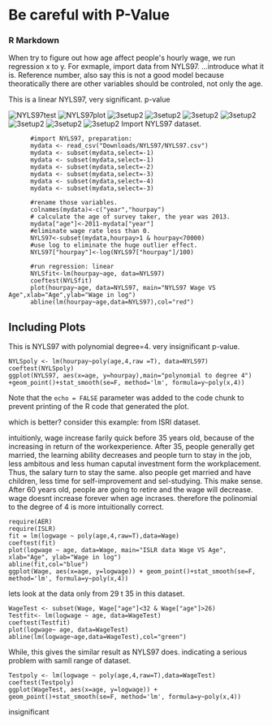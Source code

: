  
# Be careful with P-Value


### R Markdown
When try to figure out how age affect people's hourly wage, we run regression x to y. For exmaple, import data from NYLS97. ...introduce what it is. Reference number, also say this is not a good model because theoratically there are other variables should be controled, not only the age. 


This is a linear NYLS97, very significant. p-value


![NYLS97test](Figures/3setup2.png)
![NYLS97plot](Figures/3setup2.png)
![3setup2](Figures/3setup2.png)
![3setup2](Figures/3setup2.png)
![3setup2](Figures/3setup2.png)
![3setup2](Figures/3setup2.png)
![3setup2](Figures/3setup2.png)
![3setup2](Figures/3setup2.png)
![3setup2](Figures/3setup2.png)
Import NYLS97 dataset.
```{r}
      #import NYLS97, preparation:
      mydata <- read_csv("Downloads/NYLS97/NYLS97.csv")
      mydata <- subset(mydata,select=-1)
      mydata <- subset(mydata,select=-1)
      mydata <- subset(mydata,select=-2)
      mydata <- subset(mydata,select=-3)
      mydata <- subset(mydata,select=-4)
      mydata <- subset(mydata,select=-3)

      #rename those variables.
      colnames(mydata)<-c("year","hourpay")
      # calculate the age of survey taker, the year was 2013.
      mydata["age"]<-2011-mydata["year"]
      #eliminate wage rate less than 0.
      NYLS97<-subset(mydata,hourpay>1 & hourpay<70000)
      #use log to eliminate the huge outlier effect.
      NYLS97["hourpay"]<-log(NYLS97["hourpay"]/100)

      #run regression: linear
      NYLSfit<-lm(hourpay~age, data=NYLS97)
      coeftest(NYLSfit)
      plot(hourpay~age, data=NYLS97, main="NYLS97 Wage VS Age",xlab="Age",ylab="Wage in log")
      abline(lm(hourpay~age,data=NYLS97),col="red")

```



## Including Plots

This is NYLS97 with polynomial degree=4. very insignificant p-value.

```{r}
NYLSpoly <- lm(hourpay~poly(age,4,raw =T), data=NYLS97)
coeftest(NYLSpoly)
ggplot(NYLS97, aes(x=age, y=hourpay),main="polynomial to degree 4") +geom_point()+stat_smooth(se=F, method='lm', formula=y~poly(x,4))

```

Note that the `echo = FALSE` parameter was added to the code chunk to prevent printing of the R code that generated the plot.





which is better? consider this example: from ISRl dataset. 

intuitionly, wage increase farily quick before 35 years old, because of the increasing in return of the workexperience. After 35, people generally get married, the learning ability decreases and people turn to stay in the job, less ambitous and less human caputal investment form the workplacement. Thus, the salary turn to stay the same. also people get married and have children, less time for self-improvement and sel-studying. This make sense. After 60 years old, people are going to retire and the wage will decrease. wage doesnt increase forever when age incrases. therefore the polinomial to the degree of 4 is more intuitionally correct. 
```{r}
require(AER)
require(ISLR)
fit = lm(logwage ~ poly(age,4,raw=T),data=Wage)
coeftest(fit)
plot(logwage ~ age, data=Wage, main="ISLR data Wage VS Age", xlab="Age", ylab="Wage in log")
abline(fit,col="blue")
ggplot(Wage, aes(x=age, y=logwage)) + geom_point()+stat_smooth(se=F, method='lm', formula=y~poly(x,4))
```
lets look at the data only from 29 t 35 in this dataset. 
```{r}
WageTest <- subset(Wage, Wage["age"]<32 & Wage["age"]>26)
Testfit<- lm(logwage ~ age, data=WageTest)
coeftest(Testfit)
plot(logwage~ age, data=WageTest)
abline(lm(logwage~age,data=WageTest),col="green")

```

While, this gives the similar result as NYLS97 does. indicating a serious problem with samll range of dataset. 


```{r}
Testpoly <- lm(logwage ~ poly(age,4,raw=T),data=WageTest)
coeftest(Testpoly)
ggplot(WageTest, aes(x=age, y=logwage)) + geom_point()+stat_smooth(se=F, method='lm', formula=y~poly(x,4))

```
insignificant

